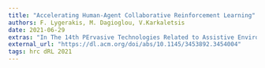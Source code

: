 ```yaml
---
title: "Accelerating Human-Agent Collaborative Reinforcement Learning"
authors: F. Lygerakis, M. Dagioglou, V.Karkaletsis
date: 2021-06-29
extras: "In The 14th PErvasive Technologies Related to Assistive Environments Conference (pp. 90-92)."
external_url: "https://dl.acm.org/doi/abs/10.1145/3453892.3454004"
tags: hrc dRL 2021
---
```


